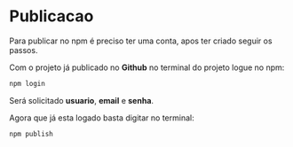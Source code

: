 # Publicacao

Para publicar no npm é preciso ter uma conta, apos ter criado seguir os passos.

Com o projeto já publicado no **Github** no terminal do projeto logue no npm:

```js
npm login
```

Será solicitado **usuario**, **email** e **senha**.

Agora que já esta logado basta digitar no terminal:

```js
npm publish
```
